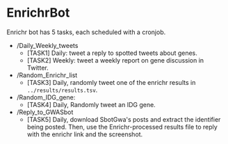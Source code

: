 # EnrichrBot

Enrichr bot has 5 tasks, each scheduled with a cronjob.

- /Daily_Weekly_tweets
    * [TASK1] Daily: tweet a reply to spotted tweets about genes.
    * [TASK2] Weekly: tweet a weekly report on gene discussion in Twitter.
- /Random_Enrichr_list 
    * [TASK3] Daily, randomly tweet one of the enrichr results in `../results/results.tsv`.
- /Random_IDG_gene: 
    * [TASK4] Daily, Randomly tweet an IDG gene.
- /Reply_to_GWASbot
    * [TASK5] Daily, download SbotGwa's posts and extract the identifier being posted. Then, use the Enrichr-processed results file to reply with the enrichr link and the screenshot.
